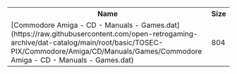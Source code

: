 <table>
<tr><th>Name</th><th>Size</th></tr>
<tr><td>
[Commodore Amiga - CD - Manuals - Games.dat](https://raw.githubusercontent.com/open-retrogaming-archive/dat-catalog/main/root/basic/TOSEC-PIX/Commodore/Amiga/CD/Manuals/Games/Commodore Amiga - CD - Manuals - Games.dat)
</td><td>804</td></tr>
</table>
